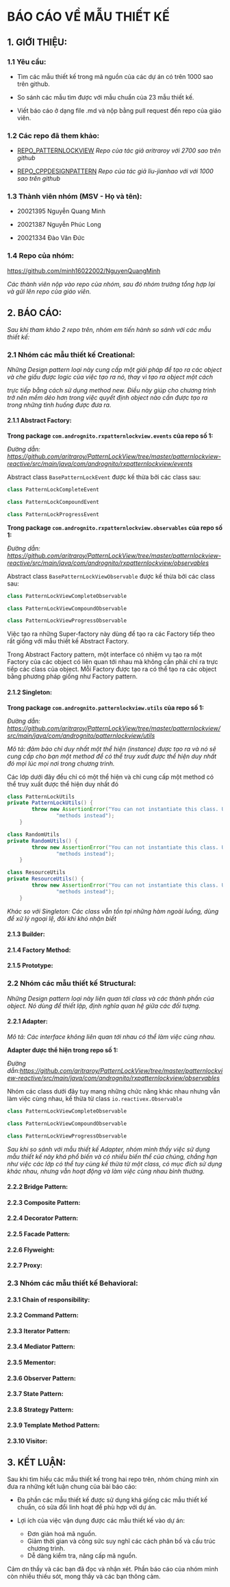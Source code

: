 # BÁO CÁO VỀ MẪU THIẾT KẾ

## 1. GIỚI THIỆU:

### 1.1 Yêu cầu:

- Tìm các mẫu thiết kế trong mã nguồn của các dự án có trên 1000 sao trên github. 

- So sánh các mẫu tìm được với mẫu chuẩn của 23 mẫu thiết kế. 

- Viết báo cáo ở dạng file .md và nộp bằng pull request đến repo của giáo viên.

### 1.2 Các repo đã them khảo:
- [REPO_PATTERNLOCKVIEW](https://github.com/aritraroy/PatternLockView?fbclid=IwAR2Pg4eIPS8W2NUxNkU0bnueW8uWCbMEjOYuYU90euGqcMmc1WsAi7St5bU)
	*Repo của tác giả aritraroy với 2700 sao trên github*

- [REPO_CPPDESIGNPATTERN](https://github.com/liu-jianhao/Cpp-Design-Patterns?fbclid=IwAR1GkSRQBmd5q7f4AAvW8veAEl3oz39jhyf_BwHeiGKWkr1CVzy5Manv1Z8)
	*Repo của tác giả liu-jianhao với với 1000 sao trên github*

### 1.3 Thành viên nhóm (MSV - Họ và tên):

- 20021395 Nguyễn Quang Minh

- 20021387 Nguyễn Phúc Long

- 20021334 Đào Văn Đức

### 1.4 Repo của nhóm: 

https://github.com/minh16022002/NguyenQuangMinh

*Các thành viên nộp vào repo của nhóm, sau đó nhóm trưởng tổng hợp lại và gửi lên repo của giáo viên.*


## 2. BÁO CÁO:
*Sau khi tham khảo 2 repo trên, nhóm em tiến hành so sánh với các mẫu thiết kế:*

### 2.1 Nhóm các mẫu thiết kế Creational:
*Những Design pattern loại này cung cấp một giải pháp để tạo ra các object và che giấu được logic của việc tạo ra nó, thay vì tạo ra object một cách*

 *trực tiếp bằng cách sử dụng method new.* 
*Điều này giúp cho chương trình trở nên mềm dẻo hơn trong việc quyết định object nào cần được tạo ra trong những tình huống được đưa ra.*


#### 2.1.1 Abstract Factory: 

**Trong package ``com.andrognito.rxpatternlockview.events`` của repo số 1:**

*Đường dẫn: https://github.com/aritraroy/PatternLockView/tree/master/patternlockview-reactive/src/main/java/com/andrognito/rxpatternlockview/events*
	
Abstract class ``BasePatternLockEvent`` được kế thừa bởi các class sau:

```Java
class PatternLockCompleteEvent

class PatternLockCompoundEvent

class PatternLockProgressEvent 
```
**Trong package ``com.andrognito.rxpatternlockview.observables`` của repo số 1:**

*Đường dẫn: https://github.com/aritraroy/PatternLockView/tree/master/patternlockview-reactive/src/main/java/com/andrognito/rxpatternlockview/observables*

Abstract class ``BasePatternLockViewObservable`` được kế thừa bởi các class sau:

```Java
class PatternLockViewCompleteObservable

class PatternLockViewCompoundObservable

class PatternLockViewProgressObservable
```

Việc tạo ra những Super-factory này dùng để tạo ra các Factory tiếp theo rất giống với mẫu thiết kế Abstract Factory.

Trong Abstract Factory pattern, một interface có nhiệm vụ tạo ra một Factory của các object có liên quan tới nhau mà không cần phải chỉ ra trực tiếp các class của object. Mỗi Factory được tạo ra có thể tạo ra các object bằng phương pháp giống như Factory pattern.


#### 2.1.2 Singleton:

**Trong package ``com.andrognito.patternlockview.utils`` của repo số 1:**

*Đường dẫn: https://github.com/aritraroy/PatternLockView/tree/master/patternlockview/src/main/java/com/andrognito/patternlockview/utils*

*Mô tả: đảm bảo chỉ duy nhất một thể hiện (instance) được tạo ra và nó sẽ cung cấp cho bạn một method để có thể truy xuất được thể hiện duy nhất đó mọi lúc mọi nơi trong chương trình.*

Các lớp dưới đây đều chỉ có một thể hiện và chỉ cung cấp một method có thể truy xuất được thể hiện duy nhất đó

```Java
class PatternLockUtils
private PatternLockUtils() {
        throw new AssertionError("You can not instantiate this class. Use its static utility " +
                "methods instead");
    }
```

```Java
class RandomUtils
private RandomUtils() {
        throw new AssertionError("You can not instantiate this class. Use its static utility " +
                "methods instead");
    }
```

```Java
class ResourceUtils
private ResourceUtils() {
        throw new AssertionError("You can not instantiate this class. Use its static utility " +
                "methods instead");
    }
```
*Khác so với Singleton: Các class vẫn tồn tại những hàm ngoài luồng, dùng để xử lý ngoại lệ, đôi khi khó nhận biết*

#### 2.1.3 Builder:

#### 2.1.4 Factory Method:

#### 2.1.5 Prototype:

### 2.2 Nhóm các mẫu thiết kế Structural:

*Những Design pattern loại này liên quan tới class và các thành phần của object. Nó dùng để thiết lập, định nghĩa quan hệ giữa các đối tượng.*

#### 2.2.1 Adapter:

*Mô tả: Các interface không liên quan tới nhau có thể làm việc cùng nhau.*

**Adapter được thể hiện trong repo số 1:**

*Đường dẫn:https://github.com/aritraroy/PatternLockView/tree/master/patternlockview-reactive/src/main/java/com/andrognito/rxpatternlockview/observables*

Nhóm các class dưới đây tuy mang những chức năng khác nhau nhưng vẫn làm việc cùng nhau, kế thừa từ class ``io.reactivex.Observable``

```Java
class PatternLockViewCompleteObservable
```

```Java
class PatternLockViewCompoundObservable
```

```Java
class PatternLockViewProgressObservable
```

*Sau khi so sánh với mẫu thiết kế Adapter, nhóm mình thấy việc sử dụng mẫu thiết kế này khá phổ biến và có nhiều biến thể của chúng, chẳng hạn như việc các lớp có thể tuy cùng kế thừa từ một class, có mục đích sử dụng khác nhau, nhưng vẫn hoạt động và làm việc cùng nhau bình thường.* 

#### 2.2.2 Bridge Pattern:

#### 2.2.3 Composite Pattern:

#### 2.2.4 Decorator Pattern:

#### 2.2.5 Facade Pattern:

#### 2.2.6 Flyweight:

#### 2.2.7 Proxy:

### 2.3 Nhóm các mẫu thiết kế Behavioral: 

#### 2.3.1 Chain of responsibility:

#### 2.3.2 Command Pattern:

#### 2.3.3 Iterator Pattern:

#### 2.3.4 Mediator Pattern:

#### 2.3.5 Mementor:

#### 2.3.6 Observer Pattern:

#### 2.3.7 State Pattern:

#### 2.3.8 Strategy Pattern:

#### 2.3.9 Template Method Pattern:

#### 2.3.10 Visitor: 

## 3. KẾT LUẬN:

Sau khi tìm hiểu các mẫu thiết kế trong hai repo trên, nhóm chúng mình xin đưa ra những kết luận chung của bài báo cáo:

- Đa phần các mẫu thiết kế được sử dụng khá giống các mẫu thiết kế chuẩn, có sửa đổi linh hoạt để phù hợp với dự án.

- Lợi ích của việc vận dụng được các mẫu thiết kế vào dự án: 
	- Đơn giản hoá mã nguồn.
	- Giảm thời gian và công sức suy nghĩ các cách phân bố và cấu trúc chương trình.
	- Dễ dàng kiểm tra, nâng cấp mã nguồn.

Cảm ơn thầy và các bạn đã đọc và nhận xét. Phần báo cáo của nhóm mình còn nhiều thiếu sót, mong thầy và các bạn thông cảm.
